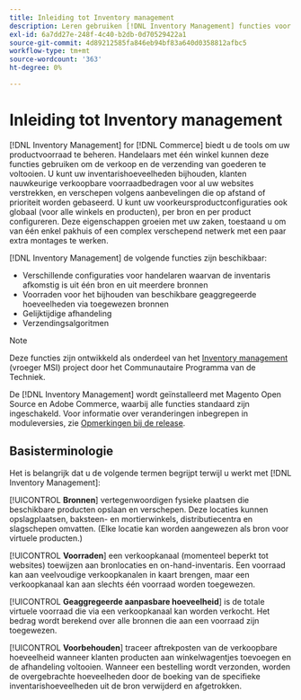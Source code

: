 ```yaml
---
title: Inleiding tot Inventory management
description: Leren gebruiken [!DNL Inventory Management] functies voor het beheer van aandelen op meerdere locaties, zodat uw [!DNL Commerce] de fysieke voorraad nauwkeurig wordt weergegeven.
exl-id: 6a7dd27e-248f-4c40-b2db-0d70529422a1
source-git-commit: 4d89212585fa846eb94bf83a640d0358812afbc5
workflow-type: tm+mt
source-wordcount: '363'
ht-degree: 0%

---
```


# Inleiding tot Inventory management

[!DNL Inventory Management] for [!DNL Commerce] biedt u de tools om uw productvoorraad te beheren. Handelaars met één winkel kunnen deze functies gebruiken om de verkoop en de verzending van goederen te voltooien. U kunt uw inventarishoeveelheden bijhouden, klanten nauwkeurige verkoopbare voorraadbedragen voor al uw websites verstrekken, en verschepen volgens aanbevelingen die op afstand of prioriteit worden gebaseerd. U kunt uw voorkeursproductconfiguraties ook globaal (voor alle winkels en producten), per bron en per product configureren. Deze eigenschappen groeien met uw zaken, toestaand u om van één enkel pakhuis of een complex verschepend netwerk met een paar extra montages te werken.

[!DNL Inventory Management] de volgende functies zijn beschikbaar:

- Verschillende configuraties voor handelaren waarvan de inventaris afkomstig is uit één bron en uit meerdere bronnen
- Voorraden voor het bijhouden van beschikbare geaggregeerde hoeveelheden via toegewezen bronnen
- Gelijktijdige afhandeling
- Verzendingsalgoritmen

>[!NOTE]
>
>Deze functies zijn ontwikkeld als onderdeel van het [Inventory management](https://github.com/magento/inventory) (vroeger MSI) project door het Communautaire Programma van de Techniek.<br/>
>
>De [!DNL Inventory Management] wordt geïnstalleerd met Magento Open Source en Adobe Commerce, waarbij alle functies standaard zijn ingeschakeld. Voor informatie over veranderingen inbegrepen in moduleversies, zie [Opmerkingen bij de release](release-notes.md).

## Basisterminologie

Het is belangrijk dat u de volgende termen begrijpt terwijl u werkt met [!DNL Inventory Management]:

[!UICONTROL **Bronnen**] vertegenwoordigen fysieke plaatsen die beschikbare producten opslaan en verschepen. Deze locaties kunnen opslagplaatsen, baksteen- en mortierwinkels, distributiecentra en slagschepen omvatten. (Elke locatie kan worden aangewezen als bron voor virtuele producten.)

[!UICONTROL **Voorraden**] een verkoopkanaal (momenteel beperkt tot websites) toewijzen aan bronlocaties en on-hand-inventaris. Een voorraad kan aan veelvoudige verkoopkanalen in kaart brengen, maar een verkoopkanaal kan aan slechts één voorraad worden toegewezen.

[!UICONTROL **Geaggregeerde aanpasbare hoeveelheid**] is de totale virtuele voorraad die via een verkoopkanaal kan worden verkocht. Het bedrag wordt berekend over alle bronnen die aan een voorraad zijn toegewezen.

[!UICONTROL **Voorbehouden**] traceer aftrekposten van de verkoopbare hoeveelheid wanneer klanten producten aan winkelwagentjes toevoegen en de afhandeling voltooien. Wanneer een bestelling wordt verzonden, worden de overgebrachte hoeveelheden door de boeking van de specifieke inventarishoeveelheden uit de bron verwijderd en afgetrokken.
